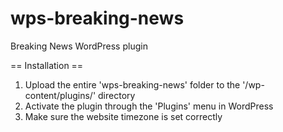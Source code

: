 # wps-breaking-news
Breaking News WordPress plugin

== Installation ==
1. Upload the entire 'wps-breaking-news' folder to the '/wp-content/plugins/' directory
2. Activate the plugin through the 'Plugins' menu in WordPress
3. Make sure the website timezone is set correctly
